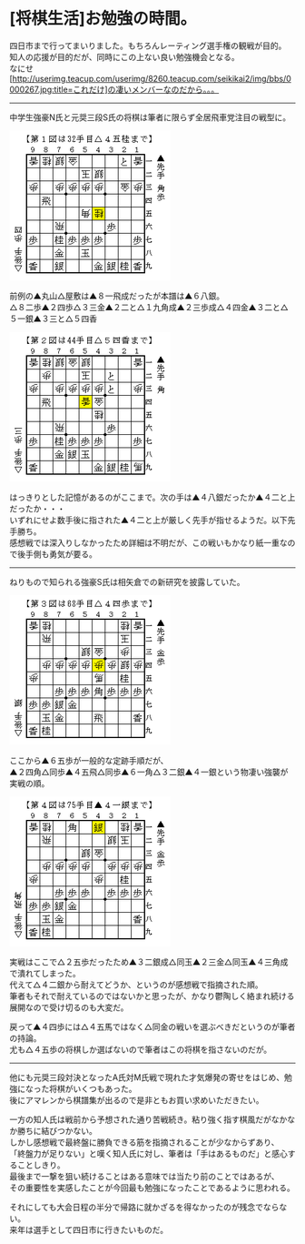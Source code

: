 # [将棋生活]お勉強の時間。  

四日市まで行ってまいりました。もちろんレーティング選手権の観戦が目的。  
知人の応援が目的だが、同時にこの上ない良い勉強機会となる。  
なにせ[http://userimg.teacup.com/userimg/8260.teacup.com/seikikai2/img/bbs/0000267.jpg:title=これだけ]の凄いメンバーなのだから。。。  

----------  

中学生強豪N氏と元奨三段S氏の将棋は筆者に限らず全居飛車党注目の戦型に。  

![](images/20140506122622.png)  

前例の▲丸山△屋敷は▲８一飛成だったが本譜は▲６八銀。  
△８二歩▲２四歩△３三金▲２二と△１九角成▲２三歩成△４四金▲３二と△５一銀▲３三と△５四香  

![](images/20140506122623.png)  

はっきりとした記憶があるのがここまで。次の手は▲４八銀だったか▲４二と上だったか・・・  
いずれにせよ数手後に指された▲４二と上が厳しく先手が指せるようだ。以下先手勝ち。  
感想戦では深入りしなかったため詳細は不明だが、この戦いもかなり紙一重なので後手側も勇気が要る。  

----------  

ねりもので知られる強豪S氏は相矢倉での新研究を披露していた。  

![](images/20140506122624.png)  

ここから▲６五歩が一般的な定跡手順だが、  
▲２四角△同歩▲４五飛△同歩▲６一角△３二銀▲４一銀という物凄い強襲が実戦の順。  

![](images/20140506122625.png)  

実戦はここで△２五歩だったため▲３二銀成△同玉▲２三金△同玉▲４三角成で潰れてしまった。  
代えて△４二銀から耐えてどうか、というのが感想戦で指摘された順。  
筆者もそれで耐えているのではないかと思ったが、かなり鬱陶しく絡まれ続ける展開なので受け切るのも大変だ。  

戻って▲４四歩には△４五馬ではなく△同金の戦いを選ぶべきだというのが筆者の持論。  
尤も△４五歩の将棋しか選ばないので筆者はこの将棋を指さないのだが。  

----------  

他にも元奨三段対決となったA氏対M氏戦で現れた才気爆発の寄せをはじめ、勉強になった将棋がいくつもあった。  
後にアマレンから棋譜集が出るので是非ともお買い求めいただきたい。  

一方の知人氏は戦前から予想された通り苦戦続き。粘り強く指す棋風だがなかなか勝ちに結びつかない。  
しかし感想戦で最終盤に勝負できる筋を指摘されることが少なからずあり、  
「終盤力が足りない」と嘆く知人氏に対し、筆者は「手はあるものだ」と感心することしきり。  
最後まで一撃を狙い続けることはある意味では当たり前のことではあるが、  
その重要性を実感したことが今回最も勉強になったことであるように思われる。  

それにしても大会日程の半分で帰路に就かざるを得なかったのが残念でならない。  
来年は選手として四日市に行きたいものだ。  
